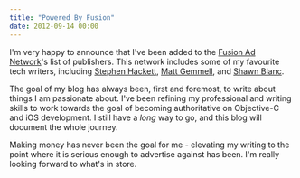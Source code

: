 ```yaml
---
title: "Powered By Fusion"
date: 2012-09-14 00:00
---
```


I'm very happy to announce that I've been added to the [Fusion Ad Network](http://fusionads.net)'s list of publishers. This network includes some of my favourite tech writers, including [Stephen Hackett](http://512pixels.net), [Matt Gemmell](http://mattgemmell.com), and [Shawn Blanc](http://shawnblanc.net).

The goal of my blog has always been, first and foremost, to write about things I am passionate about. I've been refining my professional and writing skills to work towards the goal of becoming authoritative on Objective-C and iOS development. I still have a _long_ way to go, and this blog will document the whole journey.

Making money has never been the goal for me - elevating my writing to the point where it is serious enough to advertise against has been. I'm really looking forward to what's in store.

<!-- more -->
